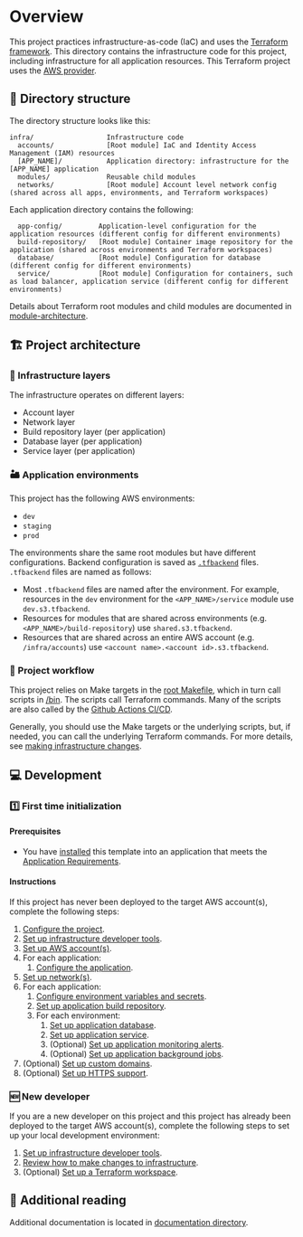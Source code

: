 # Overview

This project practices infrastructure-as-code (IaC) and uses the [Terraform framework](https://www.terraform.io). This directory contains the infrastructure code for this project, including infrastructure for all application resources. This Terraform project uses the [AWS provider](https://registry.terraform.io/providers/hashicorp/aws/latest/docs).

## 📂 Directory structure

The directory structure looks like this:

```text
infra/                  Infrastructure code
  accounts/             [Root module] IaC and Identity Access Management (IAM) resources
  [APP_NAME]/           Application directory: infrastructure for the [APP_NAME] application
  modules/              Reusable child modules
  networks/             [Root module] Account level network config (shared across all apps, environments, and Terraform workspaces)
```

Each application directory contains the following:

```text
  app-config/         Application-level configuration for the application resources (different config for different environments)
  build-repository/   [Root module] Container image repository for the application (shared across environments and Terraform workspaces)
  database/           [Root module] Configuration for database (different config for different environments)
  service/            [Root module] Configuration for containers, such as load balancer, application service (different config for different environments)
```

Details about Terraform root modules and child modules are documented in [module-architecture](/docs/infra/module-architecture.md).

## 🏗️ Project architecture

### 🧅 Infrastructure layers

The infrastructure operates on different layers:

- Account layer
- Network layer
- Build repository layer (per application)
- Database layer (per application)
- Service layer (per application)

### 🏜️ Application environments

This project has the following AWS environments:

- `dev`
- `staging`
- `prod`

The environments share the same root modules but have different configurations. Backend configuration is saved as [`.tfbackend`](https://developer.hashicorp.com/terraform/language/settings/backends/configuration#file) files. `.tfbackend` files are named as follows:

* Most `.tfbackend` files are named after the environment. For example, resources in the `dev` environment for the `<APP_NAME>/service` module use `dev.s3.tfbackend`.
* Resources for modules that are shared across environments (e.g. `<APP_NAME>/build-repository`) use `shared.s3.tfbackend`.
* Resources that are shared across an entire AWS account (e.g. `/infra/accounts`) use `<account name>.<account id>.s3.tfbackend`.

### 🔀 Project workflow

This project relies on Make targets in the [root Makefile](/Makefile), which in turn call scripts in [/bin](/bin). The scripts call Terraform commands. Many of the scripts are also called by the [Github Actions CI/CD](/.github/workflows).

Generally, you should use the Make targets or the underlying scripts, but, if needed, you can call the underlying Terraform commands. For more details, see [making infrastructure changes](/docs/infra/making-infra-changes.md).

## 💻 Development

### 1️⃣ First time initialization

#### Prerequisites

* You have [installed](/README.md#installation) this template into an application that meets the [Application Requirements](/README.md#application-requirements).

#### Instructions

If this project has never been deployed to the target AWS account(s), complete the following steps:

1. [Configure the project](/infra/project-config/main.tf).
2. [Set up infrastructure developer tools](/docs/infra/set-up-infrastructure-tools.md).
3. [Set up AWS account(s)](/docs/infra/set-up-aws-accounts.md).
4. For each application:
    1. [Configure the application](/docs/infra/set-up-app-config.md).
5. [Set up network(s)](/docs/infra/set-up-networks.md).
6. For each application:
    1. [Configure environment variables and secrets](/docs/infra/set-up-environment-variables-and-secrets.md).
    2. [Set up application build repository](/docs/infra/set-up-app-build-repository.md).
    3. For each environment:
        1. [Set up application database](/docs/infra/set-up-app-database.md).
        2. [Set up application service](/docs/infra/set-up-app-service.md).
        3. (Optional) [Set up application monitoring alerts](/docs/infra/set-up-app-monitoring-alerts.md).
        4. (Optional) [Set up application background jobs](/docs/infra/background-jobs.md).
7. (Optional) [Set up custom domains](/docs/infra/set-up-network-custom-domains.md).
8. (Optional) [Set up HTTPS support](/docs/infra/set-up-network-https.md).

### 🆕 New developer

If you are a new developer on this project and this project has already been deployed to the target AWS account(s), complete the following steps to set up your local development environment:

1. [Set up infrastructure developer tools](/docs/infra/set-up-infrastructure-tools.md).
2. [Review how to make changes to infrastructure](/docs/infra/making-infra-changes.md).
3. (Optional) [Set up a Terraform workspace](/docs/infra/intro-to-terraform-workspaces.md).

## 📇 Additional reading

Additional documentation is located in [documentation directory](/docs/infra).
